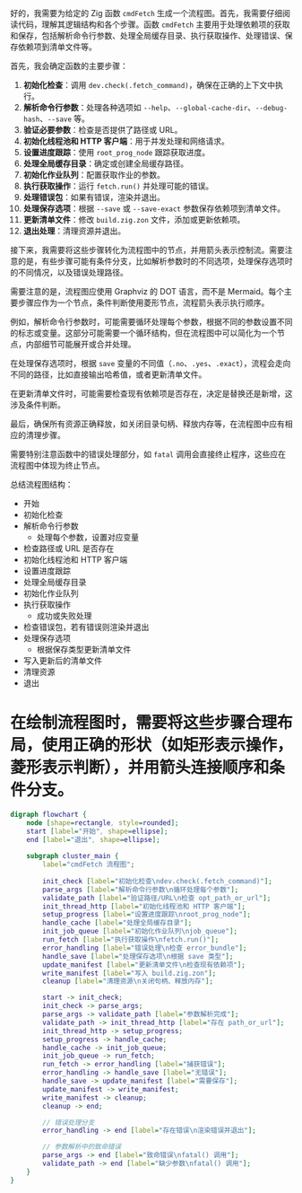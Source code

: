 好的，我需要为给定的 Zig 函数 `cmdFetch` 生成一个流程图。首先，我需要仔细阅读代码，理解其逻辑结构和各个步骤。函数 `cmdFetch` 主要用于处理依赖项的获取和保存，包括解析命令行参数、处理全局缓存目录、执行获取操作、处理错误、保存依赖项到清单文件等。

首先，我会确定函数的主要步骤：

1. **初始化检查**：调用 `dev.check(.fetch_command)`，确保在正确的上下文中执行。
2. **解析命令行参数**：处理各种选项如 `--help`、`--global-cache-dir`、`--debug-hash`、`--save` 等。
3. **验证必要参数**：检查是否提供了路径或 URL。
4. **初始化线程池和 HTTP 客户端**：用于并发处理和网络请求。
5. **设置进度跟踪**：使用 `root_prog_node` 跟踪获取进度。
6. **处理全局缓存目录**：确定或创建全局缓存路径。
7. **初始化作业队列**：配置获取作业的参数。
8. **执行获取操作**：运行 `fetch.run()` 并处理可能的错误。
9. **处理错误包**：如果有错误，渲染并退出。
10. **处理保存选项**：根据 `--save` 或 `--save-exact` 参数保存依赖项到清单文件。
11. **更新清单文件**：修改 `build.zig.zon` 文件，添加或更新依赖项。
12. **退出处理**：清理资源并退出。

接下来，我需要将这些步骤转化为流程图中的节点，并用箭头表示控制流。需要注意的是，有些步骤可能有条件分支，比如解析参数时的不同选项，处理保存选项时的不同情况，以及错误处理路径。

需要注意的是，流程图应使用 Graphviz 的 DOT 语言，而不是 Mermaid。每个主要步骤应作为一个节点，条件判断使用菱形节点，流程箭头表示执行顺序。

例如，解析命令行参数时，可能需要循环处理每个参数，根据不同的参数设置不同的标志或变量。这部分可能需要一个循环结构，但在流程图中可以简化为一个节点，内部细节可能展开或合并处理。

在处理保存选项时，根据 `save` 变量的不同值（`.no`、`.yes`、`.exact`），流程会走向不同的路径，比如直接输出哈希值，或者更新清单文件。

在更新清单文件时，可能需要检查现有依赖项是否存在，决定是替换还是新增，这涉及条件判断。

最后，确保所有资源正确释放，如关闭目录句柄、释放内存等，在流程图中应有相应的清理步骤。

需要特别注意函数中的错误处理部分，如 `fatal` 调用会直接终止程序，这些应在流程图中体现为终止节点。

总结流程图结构：

- 开始
- 初始化检查
- 解析命令行参数
  - 处理每个参数，设置对应变量
- 检查路径或 URL 是否存在
- 初始化线程池和 HTTP 客户端
- 设置进度跟踪
- 处理全局缓存目录
- 初始化作业队列
- 执行获取操作
  - 成功或失败处理
- 检查错误包，若有错误则渲染并退出
- 处理保存选项
  - 根据保存类型更新清单文件
- 写入更新后的清单文件
- 清理资源
- 退出

在绘制流程图时，需要将这些步骤合理布局，使用正确的形状（如矩形表示操作，菱形表示判断），并用箭头连接顺序和条件分支。
================================================
```dot
digraph flowchart {
    node [shape=rectangle, style=rounded];
    start [label="开始", shape=ellipse];
    end [label="退出", shape=ellipse];
    
    subgraph cluster_main {
        label="cmdFetch 流程图";
        
        init_check [label="初始化检查\ndev.check(.fetch_command)"];
        parse_args [label="解析命令行参数\n循环处理每个参数"];
        validate_path [label="验证路径/URL\n检查 opt_path_or_url"];
        init_thread_http [label="初始化线程池和 HTTP 客户端"];
        setup_progress [label="设置进度跟踪\nroot_prog_node"];
        handle_cache [label="处理全局缓存目录"];
        init_job_queue [label="初始化作业队列\njob_queue"];
        run_fetch [label="执行获取操作\nfetch.run()"];
        error_handling [label="错误处理\n检查 error_bundle"];
        handle_save [label="处理保存选项\n根据 save 类型"];
        update_manifest [label="更新清单文件\n检查现有依赖项"];
        write_manifest [label="写入 build.zig.zon"];
        cleanup [label="清理资源\n关闭句柄、释放内存"];

        start -> init_check;
        init_check -> parse_args;
        parse_args -> validate_path [label="参数解析完成"];
        validate_path -> init_thread_http [label="存在 path_or_url"];
        init_thread_http -> setup_progress;
        setup_progress -> handle_cache;
        handle_cache -> init_job_queue;
        init_job_queue -> run_fetch;
        run_fetch -> error_handling [label="捕获错误"];
        error_handling -> handle_save [label="无错误"];
        handle_save -> update_manifest [label="需要保存"];
        update_manifest -> write_manifest;
        write_manifest -> cleanup;
        cleanup -> end;

        // 错误处理分支
        error_handling -> end [label="存在错误\n渲染错误并退出"];

        // 参数解析中的致命错误
        parse_args -> end [label="致命错误\nfatal() 调用"];
        validate_path -> end [label="缺少参数\nfatal() 调用"];
    }
}
```